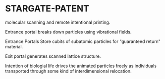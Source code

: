 # STARGATE-PATENT
molecular scanning and remote intentional printing.

Entrance portal breaks down particles using vibrational fields.

Entrance Portals Store cubits of subatomic particles for "guaranteed return" material.

Exit portal generates scanned lattice structure.

Intention of biologial life drives the animated particles freely as individuals transported through some kind of interdimensional relocation.


